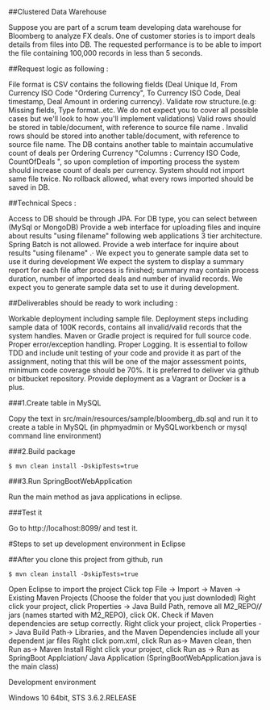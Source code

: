 ##Clustered Data Warehouse

Suppose you are part of a scrum team developing data warehouse for Bloomberg to analyze FX deals. One of customer stories is to import deals details from files into DB. The requested performance is to be able to import the file containing 100,000 records in less than 5 seconds.


##Request logic as following :

File format is CSV contains the following fields (Deal Unique Id, From Currency ISO Code "Ordering Currency", To Currency ISO Code, Deal timestamp, Deal Amount in ordering currency).
Validate row structure.(e.g: Missing fields, Type format..etc. We do not expect you to cover all possible cases but we'll look to how you'll implement validations)
Valid rows should be stored in table/document, with reference to source file name .
Invalid rows should be stored into another table/document, with reference to source file name.
The DB contains another table to maintain accumulative count of deals per Ordering Currency "Columns : Currency ISO Code, CountOfDeals ", so upon completion of importing process the system should increase count of deals per currency.
System should not import same file twice.
No rollback allowed, what every rows imported should be saved in DB.

##Technical Specs :

Access to DB should be through JPA.
For DB type, you can select between (MySql or MongoDB)
Provide a web interface for uploading files and inquire about results "using filename" following web applications 3 tier architecture. Spring Batch is not allowed.
Provide a web interface for inquire about results "using filename" .·
We expect you to generate sample data set to use it during development
We expect the system to display a summary report for each file after process is finished; summary may contain process duration, number of imported deals and number of invalid records.
We expect you to generate sample data set to use it during development. 

##Deliverables should be ready to work including :

Workable deployment including sample file.
Deployment steps including sample data of 100K records, contains all invalid/valid records that the system handles.
Maven or Gradle project is required for full source code.
Proper error/exception handling.
Proper Logging.
It is essential to follow TDD and include unit testing of your code and provide it as part of the assignment, noting that this will be one of the major assessment points, minimum code coverage should be 70%.
It is preferred to deliver via github or bitbucket repository.
Provide deployment as a Vagrant or Docker is a plus.

###1.Create table in MySQL

Copy the text in src/main/resources/sample/bloomberg_db.sql and run it to create a table in MySQL (in phpmyadmin or MySQLworkbench or mysql command line environment)

###2.Build package
```
$ mvn clean install -DskipTests=true
```
###3.Run SpringBootWebApplication

Run the main method as java applications in eclipse.

###Test it

Go to http://localhost:8099/ and test it.

#Steps to set up development environment in Eclipse

##After you clone this project from github, run
```
$ mvn clean install -DskipTests=true
```
Open Eclipse to import the project
Click top File -> Import -> Maven -> Existing Maven Projects (Choose the folder that you just downloded)
Right click your project, click Properties -> Java Build Path, remove all M2_REPO/***/*** jars (names started with M2_REPO), click OK.
Check if Maven dependencies are setup correctly. Right click your project, click Properties -> Java Build Path-> Libraries, and the Maven Dependencies include all your dependent jar files
Right click pom.xml, click Run as-> Maven clean, then Run as-> Maven Install
Right click your project, click Run as -> Run as SpringBoot Applciation/ Java Application (SpringBootWebApplication.java is the main class)


Development environment

Windows 10 64bit, STS 3.6.2.RELEASE
